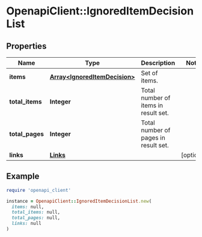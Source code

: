 # OpenapiClient::IgnoredItemDecisionList

## Properties

| Name | Type | Description | Notes |
| ---- | ---- | ----------- | ----- |
| **items** | [**Array&lt;IgnoredItemDecision&gt;**](IgnoredItemDecision.md) | Set of items. |  |
| **total_items** | **Integer** | Total number of items in result set. |  |
| **total_pages** | **Integer** | Total number of pages in result set. |  |
| **links** | [**Links**](Links.md) |  | [optional] |

## Example

```ruby
require 'openapi_client'

instance = OpenapiClient::IgnoredItemDecisionList.new(
  items: null,
  total_items: null,
  total_pages: null,
  links: null
)
```

